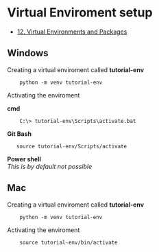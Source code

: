 # Virtual Enviroment setup

* [12. Virtual Environments and Packages](https://docs.python.org/3/tutorial/venv.html)


## Windows

Creating a virtual enviroment called **tutorial-env**

````
    python -m venv tutorial-env
````
Activating the enviroment

**cmd**

````
    C:\> tutorial-env\Scripts\activate.bat
````
**Git Bash**
````
   source tutorial-env/Scripts/activate
````


**Power shell**  
_This is by default not possible_

## Mac

Creating a virtual enviroment called **tutorial-env**
````
    python -m venv tutorial-env
````
Activating the enviroment
````
    source tutorial-env/bin/activate
````
